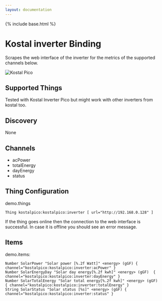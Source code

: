 ```yaml
---
layout: documentation
---
```


{% include base.html %}

# Kostal inverter Binding

Scrapes the web interface of the inverter for the metrics of the supported channels below.

![Kostal Pico](doc/kostalpico.jpg)

## Supported Things

Tested with Kostal Inverter Pico but might work with other inverters from kostal too.

## Discovery

None

## Channels

- acPower
- totalEnergy
- dayEnergy
- status

## Thing Configuration

demo.things

```
Thing kostalpico:kostalpico:inverter [ url="http://192.168.0.128" ]
```

If the thing goes online then the connection to the web interface is successful. In case
it is offline you should see an error message.

## Items

demo.items:

```
Number SolarPower "Solar power [%.2f Watt]" <energy> (gGF) { channel="kostalpico:kostalpico:inverter:acPower" }
Number SolarEnergyDay "Solar day energy[%.2f kwh]" <energy> (gGF)  { channel="kostalpico:kostalpico:inverter:dayEnergy" }
Number SolarTotalEnergy "Solar total energy[%.2f kwh]" <energy> (gGF) { channel="kostalpico:kostalpico:inverter:totalEnergy" }
String SolarStatus "Solar status [%s]" <energy> (gGF) { channel="kostalpico:kostalpico:inverter:status" }
```

